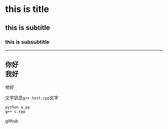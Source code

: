# this is title
## this is subtitle
### this is subsubtitle
---
你好<br>
我好
---
他好

文字訊息```g++ test.cpp```文字
```
python a.py
g++ c.cpp
```
github
